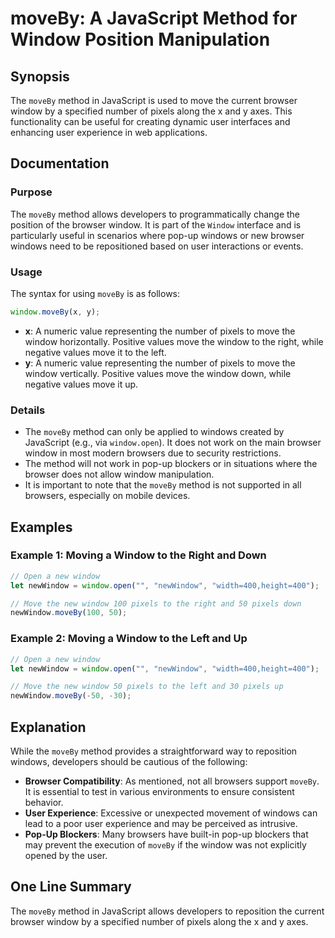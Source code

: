 <!--
Meta Description: # moveBy: A JavaScript Method for Window Position Manipulation ## Synopsis The `moveBy` method in JavaScript is used to move the current browser windo...
Meta Keywords: window, moveby, move, method, pixels
-->

# moveBy: A JavaScript Method for Window Position Manipulation

## Synopsis
The `moveBy` method in JavaScript is used to move the current browser window by a specified number of pixels along the x and y axes. This functionality can be useful for creating dynamic user interfaces and enhancing user experience in web applications.

## Documentation

### Purpose
The `moveBy` method allows developers to programmatically change the position of the browser window. It is part of the `Window` interface and is particularly useful in scenarios where pop-up windows or new browser windows need to be repositioned based on user interactions or events.

### Usage
The syntax for using `moveBy` is as follows:

```javascript
window.moveBy(x, y);
```

- **x**: A numeric value representing the number of pixels to move the window horizontally. Positive values move the window to the right, while negative values move it to the left.
- **y**: A numeric value representing the number of pixels to move the window vertically. Positive values move the window down, while negative values move it up.

### Details
- The `moveBy` method can only be applied to windows created by JavaScript (e.g., via `window.open`). It does not work on the main browser window in most modern browsers due to security restrictions.
- The method will not work in pop-up blockers or in situations where the browser does not allow window manipulation.
- It is important to note that the `moveBy` method is not supported in all browsers, especially on mobile devices.

## Examples

### Example 1: Moving a Window to the Right and Down
```javascript
// Open a new window
let newWindow = window.open("", "newWindow", "width=400,height=400");

// Move the new window 100 pixels to the right and 50 pixels down
newWindow.moveBy(100, 50);
```

### Example 2: Moving a Window to the Left and Up
```javascript
// Open a new window
let newWindow = window.open("", "newWindow", "width=400,height=400");

// Move the new window 50 pixels to the left and 30 pixels up
newWindow.moveBy(-50, -30);
```

## Explanation
While the `moveBy` method provides a straightforward way to reposition windows, developers should be cautious of the following:

- **Browser Compatibility**: As mentioned, not all browsers support `moveBy`. It is essential to test in various environments to ensure consistent behavior.
- **User Experience**: Excessive or unexpected movement of windows can lead to a poor user experience and may be perceived as intrusive.
- **Pop-Up Blockers**: Many browsers have built-in pop-up blockers that may prevent the execution of `moveBy` if the window was not explicitly opened by the user.

## One Line Summary
The `moveBy` method in JavaScript allows developers to reposition the current browser window by a specified number of pixels along the x and y axes.